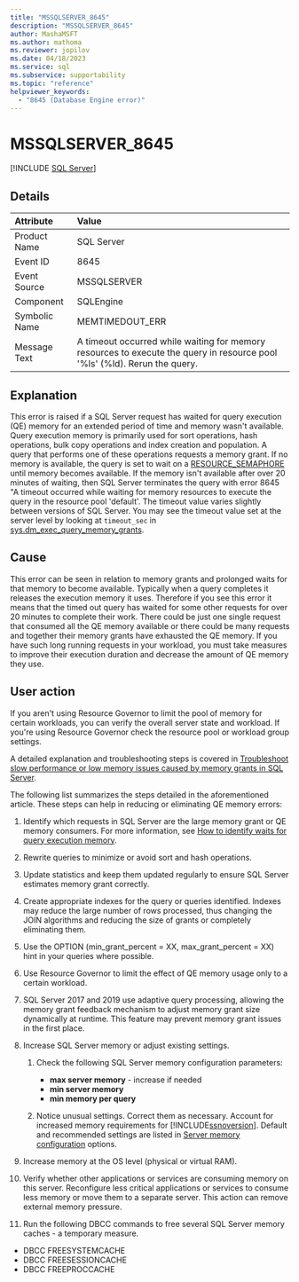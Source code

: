 ```yaml
---
title: "MSSQLSERVER_8645"
description: "MSSQLSERVER_8645"
author: MashaMSFT
ms.author: mathoma
ms.reviewer: jopilov
ms.date: 04/18/2023
ms.service: sql
ms.subservice: supportability
ms.topic: "reference"
helpviewer_keywords:
  - "8645 (Database Engine error)"
---
```

# MSSQLSERVER_8645

[!INCLUDE [SQL Server](../../includes/applies-to-version/sqlserver.md)]

## Details

| Attribute | Value |
| :--- | :--- |
| Product Name | SQL Server |
| Event ID | 8645 |
| Event Source | MSSQLSERVER |
| Component | SQLEngine |
| Symbolic Name | MEMTIMEDOUT_ERR |
| Message Text | A timeout occurred while waiting for memory resources to execute the query in resource pool '%ls' (%ld). Rerun the query. |

## Explanation

This error is raised if a SQL Server request has waited for query execution (QE) memory for an extended period of time and memory wasn't available. Query execution memory is primarily used for sort operations, hash operations, bulk copy operations and index creation and population. A query that performs one of these operations requests a memory grant. If no memory is available, the query is set to wait on a [RESOURCE_SEMAPHORE](../system-dynamic-management-views/sys-dm-os-wait-stats-transact-sql.md#resource_semaphore) until memory becomes available. If the memory isn't available after over 20 minutes of waiting, then SQL Server terminates the query with error 8645 "A timeout occurred while waiting for memory resources to execute the query in the resource pool 'default'. The timeout value varies slightly between versions of SQL Server. You may see the timeout value set at the server level by looking at `timeout_sec` in [sys.dm_exec_query_memory_grants](../system-dynamic-management-views/sys-dm-exec-query-memory-grants-transact-sql.md).

## Cause

This error can be seen in relation to memory grants and prolonged waits for that memory to become available. Typically when a query completes it releases the execution memory it uses. Therefore if you see this error it means that the timed out query has waited for some other requests for over 20 minutes to complete their work. There could be just one single request that consumed all the QE memory available or there could be many requests and together their memory grants have exhausted the QE memory. If you have such long running requests in your workload, you must take measures to improve their execution duration and decrease the amount of QE memory they use.

## User action

If you aren't using Resource Governor to limit the pool of memory for certain workloads, you can verify the overall server state and workload. If you're using Resource Governor check the resource pool or workload group settings.


A detailed explanation and troubleshooting steps is covered in [Troubleshoot slow performance or low memory issues caused by memory grants in SQL Server](/troubleshoot/sql/database-engine/performance/troubleshoot-memory-grant-issues).

The following list summarizes the steps detailed in the aforementioned article. These steps can help in reducing or eliminating QE memory errors:

1. Identify which requests in SQL Server are the large memory grant or QE memory consumers. For more information, see [How to identify waits for query execution memory](/troubleshoot/sql/database-engine/performance/troubleshoot-memory-grant-issues#how-to-identify-waits-for-query-execution-memory).
1. Rewrite queries to minimize or avoid sort and hash operations.
1. Update statistics and keep them updated regularly to ensure SQL Server estimates memory grant correctly.
1. Create appropriate indexes for the query or queries identified. Indexes may reduce the large number of rows processed, thus changing the JOIN algorithms and reducing the size of grants or completely eliminating them.
1. Use the OPTION (min_grant_percent = XX, max_grant_percent = XX) hint in your queries where possible.
1. Use Resource Governor to limit the effect of QE memory usage only to a certain workload.
1. SQL Server 2017 and 2019 use adaptive query processing, allowing the memory grant feedback mechanism to adjust memory grant size dynamically at runtime. This feature may prevent memory grant issues in the first place.
1. Increase SQL Server memory or adjust existing settings.
    1. Check the following SQL Server memory configuration parameters:

       - **max server memory** - increase if needed
       - **min server memory**
       - **min memory per query**

    1. Notice unusual settings. Correct them as necessary. Account for increased memory requirements for [!INCLUDE[ssnoversion](../../includes/ssnoversion-md.md)]. Default and recommended settings are listed in [Server memory configuration](../../database-engine/configure-windows/server-memory-server-configuration-options.md#recommendations) options. 

1. Increase memory at the OS level (physical or virtual RAM).
1. Verify whether other applications or services are consuming memory on this server. Reconfigure less critical applications or services to consume less memory or move them to a separate server. This action can remove external memory pressure.
1. Run the following DBCC commands to free several SQL Server memory caches - a temporary measure.

- DBCC FREESYSTEMCACHE
- DBCC FREESESSIONCACHE
- DBCC FREEPROCCACHE
